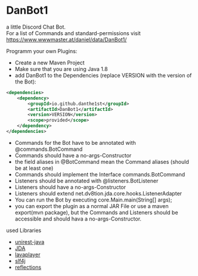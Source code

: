 # DanBot1
a little Discord Chat Bot.<br>
For a list of Commands and standard-permissions visit https://www.wwwmaster.at/daniel/data/DanBot1/

Programm your own Plugins:
* Create a new Maven Project
* Make sure that you are using Java 1.8
* add DanBot1 to the Dependencies (replace VERSION with the version of the Bot):
```xml
<dependencies>
	<dependency>
		<groupId>io.github.danthe1st</groupId>
		<artifactId>DanBot1</artifactId>
		<version>VERSION</version>
		<scope>provided</scope>
	</dependency>
</dependencies>
```
* Commands for the Bot have to be annotated with @commands.BotCommand
* Commands should have a no-args-Constructor
* the field aliases in @BotCommand mean the Command aliases (should be at least one)
* Commands should implement the Interface commands.BotCommand
* Listeners should be annotated with @listeners.BotListener
* Listeners should have a no-args-Constructor
* Listeners should extend net.dv8tion.jda.core.hooks.ListenerAdapter
* You can run the Bot by executing core.Main.main(String[] args);
* you can export the plugin as a normal JAR File or use a maven export(mvn package), but the Commands and Listeners should be accessible and should hava a no-args-Constructor.

used Libraries
* [unirest-java](https://github.com/Kong/unirest-java/)
* [JDA](https://github.com/DV8FromTheWorld/JDA/)
* [lavaplayer](https://github.com/sedmelluq/lavaplayer/)
* [slf4j](https://github.com/qos-ch/slf4j/)
* [reflections](https://github.com/ronmamo/reflections)